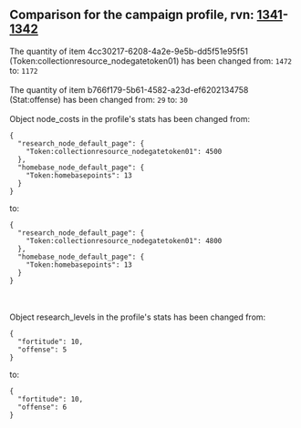 ## Comparison for the campaign profile, rvn: [1341](https://github.com/PRO100KatYT/FortniteProfileRevisions/tree/main/profiles/campaign/1341%20campaign.json)-[1342](https://github.com/PRO100KatYT/FortniteProfileRevisions/tree/main/profiles/campaign/1342%20campaign.json)

The quantity of item 4cc30217-6208-4a2e-9e5b-dd5f51e95f51 (Token:collectionresource_nodegatetoken01) has been changed from: `1472` to: `1172`
<br><br>
The quantity of item b766f179-5b61-4582-a23d-ef6202134758 (Stat:offense) has been changed from: `29` to: `30`
<br><br>
Object node_costs in the profile's stats has been changed from:

```
{
  "research_node_default_page": {
    "Token:collectionresource_nodegatetoken01": 4500
  },
  "homebase_node_default_page": {
    "Token:homebasepoints": 13
  }
}
```

to:

```
{
  "research_node_default_page": {
    "Token:collectionresource_nodegatetoken01": 4800
  },
  "homebase_node_default_page": {
    "Token:homebasepoints": 13
  }
}
```

<br><br>
Object research_levels in the profile's stats has been changed from:

```
{
  "fortitude": 10,
  "offense": 5
}
```

to:

```
{
  "fortitude": 10,
  "offense": 6
}
```

<br><br>
